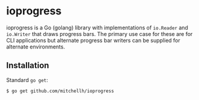 # ioprogress

ioprogress is a Go (golang) library with implementations of `io.Reader`
and `io.Writer` that draws progress bars. The primary use case for these
are for CLI applications but alternate progress bar writers can be supplied
for alternate environments.

## Installation

Standard `go get`:

```
$ go get github.com/mitchellh/ioprogress
```
